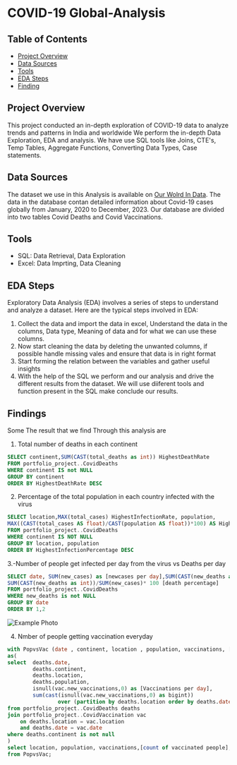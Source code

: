 ﻿# COVID-19 Global-Analysis

## Table of Contents
- [Project Overview](#Project-Overview)
- [Data Sources](#Data-Sources)
- [Tools](#Tools)
- [EDA Steps](#EDA-steps)
- [Finding](findings)

## Project Overview
This project conducted an in-depth exploration of COVID-19 data to analyze trends and patterns in India and worldwide
We perform the in-depth Data Exploration, EDA and analysis. We have use SQL tools like Joins, CTE's, Temp Tables, Aggregate Functions, Converting Data Types, Case statements.


## Data Sources
The dataset we use in this Analysis is available on [Our Wolrd In Data](https://ourworldindata.org/covid-deaths). The data in the database contan detailed information  about Covid-19 cases globally from  January, 2020 to December, 2023. Our database are divided into two tables Covid Deaths and Covid Vaccinations.


## Tools
* SQL: Data Retrieval, Data Exploration
* Excel: Data Imprting, Data Cleaning


## EDA Steps
Exploratory Data Analysis (EDA) involves a series of steps to understand and analyze a dataset. Here are the typical steps involved in EDA:
1. Collect the data and import the data in excel, Understand the data in the columns, Data type, Meaning of data and for what we can use these columns.
2. Now start cleaning the data by deleting the unwanted columns, if possible handle missing vales and ensure that data is in right format
3. Start forming the relation between the variables and gather useful insights
4. With the help of the SQL we perform and our analysis and drive the different results from the dataset. We will use diiferent tools and function present in the SQL make conclude our results.


## Findings
Some The result that we find Through this analysis are  
1. Total number of deaths in each continent
```sql
SELECT continent,SUM(CAST(total_deaths as int)) HighestDeathRate
FROM portfolio_project..CovidDeaths
WHERE continent IS not NULL 
GROUP BY continent
ORDER BY HighestDeathRate DESC
```

2. Percentage of the total population in each country infected with the virus
```sql
SELECT location,MAX(total_cases) HighestInfectionRate, population,
MAX((CAST(total_cases AS float)/CAST(population AS float))*100) AS HighestInfectionPercentage
FROM portfolio_project..CovidDeaths
WHERE continent IS NOT NULL
GROUP BY location, population
ORDER BY HighestInfectionPercentage DESC
```

3.-Number of people get infected per day from the virus vs Deaths per day
```sql
SELECT date, SUM(new_cases) as [newcases per day],SUM(CAST(new_deaths as int)) [deaths per day],
SUM(CAST(new_deaths as int))/SUM(new_cases)* 100 [death percentage]
FROM portfolio_project..CovidDeaths 
WHERE new_deaths is not NULL
GROUP BY date
ORDER BY 1,2
```

![Example Photo](example.jpg)


4. Nmber of people getting vaccination everyday
```sql
with PopvsVac (date , continent, location , population, vaccinations, [count of vaccinated people])
as(
select	deaths.date, 
		deaths.continent, 
		deaths.location,
		deaths.population, 
		isnull(vac.new_vaccinations,0) as [Vaccinations per day], 
		sum(cast(isnull(vac.new_vaccinations,0) as bigint))
				over (partition by deaths.location order by deaths.date,deaths.location) as [count of vaccinated people]
from portfolio_project..CovidDeaths deaths
join portfolio_project..CovidVaccination vac
	on deaths.location = vac.location
	and deaths.date = vac.date
where deaths.continent is not null
)
select location, population, vaccinations,[count of vaccinated people], ([count of vaccinated people]/population)*100 as [Vaccinated population]
from PopvsVac;
```



